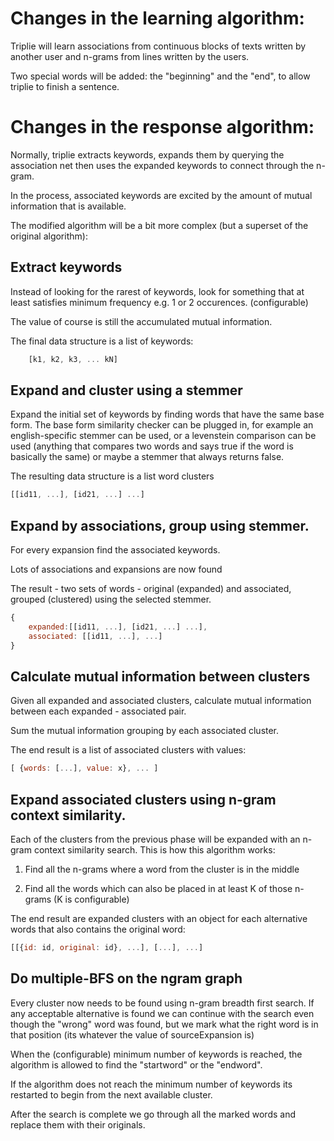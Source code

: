 # Changes in the learning algorithm:

Triplie will learn associations from continuous blocks of texts 
written by another user and n-grams from lines written by
the users.

Two special words will be added: the "beginning" and the "end",
to allow triplie to finish a sentence.


# Changes in the response algorithm:

Normally, triplie extracts keywords, expands them by querying the
association net then uses the expanded keywords to connect through
the n-gram.

In the process, associated keywords are excited by the amount of 
mutual information that is available.

The modified algorithm will be a bit more complex (but a superset
of the original algorithm):

## Extract keywords 

Instead of looking for the rarest of  keywords, look for something 
that at least satisfies minimum frequency e.g. 1 or 2 occurences.
(configurable)

The value of course is still the accumulated mutual information.

The final data structure is a list of keywords:

```js
    [k1, k2, k3, ... kN]
```

## Expand and cluster using a stemmer

Expand the initial set of keywords by finding words that have the
same base form. The base form similarity checker can be plugged in,
for example an english-specific stemmer can be used, or a levenstein
comparison can be used (anything that compares two words and says
true if the word is basically the same) or maybe a stemmer that
always returns false.

The resulting data structure is a list word clusters

```js
[[id11, ...], [id21, ...] ...]
```

## Expand by associations, group using stemmer.

For every expansion find the associated keywords. 

Lots of associations and expansions are now found

The result - two sets of words - original (expanded)
and associated, grouped (clustered) using the
selected stemmer.

```js
{
    expanded:[[id11, ...], [id21, ...] ...],
    associated: [[id11, ...], ...]
}
```

## Calculate mutual information between clusters

Given all expanded and associated clusters, calculate
mutual information between each expanded - associated pair.

Sum the mutual information grouping by each associated
cluster.

The end result is a list of associated clusters with values:

```js
[ {words: [...], value: x}, ... ]
```

## Expand associated clusters using n-gram context similarity.

Each of the clusters from the previous phase will be expanded 
with an n-gram context similarity search. This is how this algorithm 
works:

1) Find all the n-grams where a word from the cluster is in the 
middle

2) Find all the words which can also be placed in at least K of those 
n-grams (K is configurable)

The end result are expanded clusters with an object for each 
alternative words that also contains the original word:

```js
[[{id: id, original: id}, ...], [...], ...]
```

## Do multiple-BFS on the ngram graph

Every cluster now needs to be found using n-gram breadth
first search. If any acceptable alternative is found we can continue
with the search even though the "wrong" word was found, but we
mark what the right word is in that position (its whatever the
value of sourceExpansion is)

When the (configurable) minimum number of keywords is reached, the 
algorithm is allowed to find the "startword" or the "endword".

If the algorithm does not reach the minimum number of keywords
its restarted to begin from the next available cluster.

After the search is complete we go through all the marked words
and replace them with their originals.

